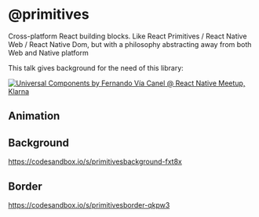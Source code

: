 # @primitives

Cross-platform React building blocks.
Like React Primitives / React Native Web / React Native Dom, but with a philosophy abstracting away from both Web and Native platform

This talk gives background for the need of this library:

[![Universal Components by Fernando Vía Canel @ React Native Meetup, Klarna](https://img.youtube.com/vi/q51dNnSmiFQ/0.jpg)](https://www.youtube.com/watch?v=q51dNnSmiFQ)

## Animation

## Background

https://codesandbox.io/s/primitivesbackground-fxt8x

## Border

https://codesandbox.io/s/primitivesborder-qkpw3
